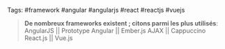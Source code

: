 Tags: #framework #angular #angularjs #react #reactjs #vuejs

>  **De nombreux frameworks existent ; citons parmi les plus utilisés**: 
 >   AngularJS || Prototype
 >   Angular ||  Ember.js
 >  AJAX ||  Cappuccino
 >  React.js || Vue.js
    
  